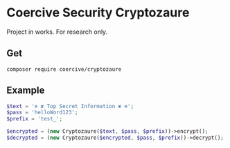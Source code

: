 Coercive Security Cryptozaure
=============================

Project in works. For research only.

Get
---
```
composer require coercive/cryptozaure
```

Example
-------
```php
$text = '⊗ ✘ Top Secret Information ✘ ⊗';
$pass = 'helloWord123';
$prefix = 'test_';

$encrypted = (new Cryptozaure($text, $pass, $prefix))->encrypt();
$decrypted = (new Cryptozaure($encrypted, $pass, $prefix))->decrypt();
```